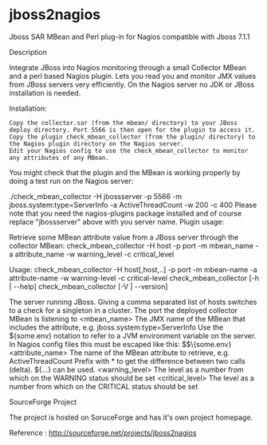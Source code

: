 jboss2nagios
============

Jboss SAR MBean and Perl plug-in for Nagios compatible with Jboss 7.1.1

Description

Integrate JBoss into Nagios monitoring through a small Collector MBean and a perl based Nagios plugin. Lets you read you and monitor JMX values from JBoss servers very efficiently. On the Nagios server no JDK or JBoss installation is needed.

Installation:

    Copy the collector.sar (from the mbean/ directory) to your JBoss deploy directory. Port 5566 is then open for the plugin to access it.
    Copy the plugin check_mbean_collector (from the plugin/ directory) to the Nagios plugin directory on the Nagios server.
    Edit your Nagios config to use the check_mbean_collector to monitor any attributes of any MBean.

You might check that the plugin and the MBean is working properly by doing a test run on the Nagios server:

./check_mbean_collector -H jbossserver -p 5566 -m jboss.system:type=ServerInfo -a ActiveThreadCount -w 200 -c 400
Please note that you need the nagios-plugins package installed and of course replace "jbossserver" above with you server name.
Plugin usage:

Retrieve some MBean attribute value from a JBoss server through the collector MBean:
  check_mbean_collector -H host -p port -m mbean_name -a attribute_name -w warning_level -c critical_level
 
Usage: 
 check_mbean_collector -H host[,host,..] -p port -m mbean-name -a attribute-name -w warning-level -c critical-level
 check_mbean_collector [-h | --help]
 check_mbean_collector [-V | --version]
 
  <host>           The server running JBoss.
                   Giving a comma separated list of hosts switches to a check for a singleton in a cluster.
  <port>           The port the deployed collector MBean is listening to
  <mbean_name>     The JMX name of the MBean that includes the attribute, e.g. jboss.system:type=ServerInfo
                   Use the ${some.env} notation to refer to a JVM environment variable on the server.
                   In Nagios config files this must be escaped like this: $$\\{some.env}
  <attribute_name> The name of the MBean attribute to retrieve, e.g. ActiveThreadCount
                   Prefix with * to get the difference between two calls (delta). ${...} can be used.
  <warning_level>  The level as a number from which on the WARNING status should be set
  <critical_level> The level as a number from which on the CRITICAL status should be set

SourceForge Project

The project is hosted on SoruceForge and has it's own project homepage. 

Reference : http://sourceforge.net/projects/jboss2nagios